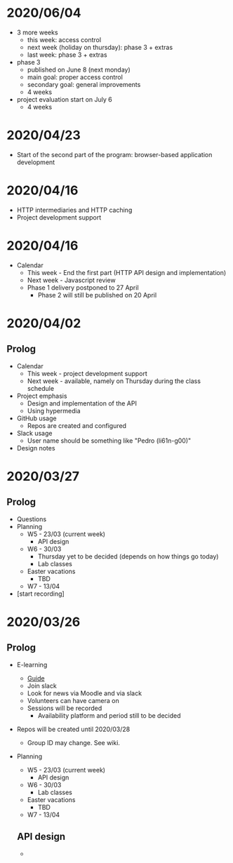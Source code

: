 # 2020/06/04
  - 3 more weeks
    - this week: access control
    - next week (holiday on thursday): phase 3 + extras
    - last week: phase 3 + extras
  - phase 3
    - published on June 8 (next monday)
    - main goal: proper access control
    - secondary goal: general improvements
    - 4 weeks
  - project evaluation start on July 6
    - 4 weeks

# 2020/04/23
  - Start of the second part of the program: browser-based application development

# 2020/04/16
  - HTTP intermediaries and HTTP caching
  - Project development support

# 2020/04/16

- Calendar
  - This week - End the first part (HTTP API design and implementation)
  - Next week - Javascript review
  - Phase 1 delivery postponed to 27 April
    - Phase 2 will still be published on 20 April

# 2020/04/02

## Prolog

- Calendar
  - This week - project development support
  - Next week - available, namely on Thursday during the class schedule
- Project emphasis
  - Design and implementation of the API
  - Using hypermedia
- GitHub usage
  - Repos are created and configured
- Slack usage
  - User name should be something like "Pedro (li61n-g00)"
- Design notes

# 2020/03/27

## Prolog

- Questions
- Planning
  - W5 - 23/03 (current week)
    - API design
  - W6 - 30/03
    - Thursday yet to be decided (depends on how things go today)
    - Lab classes
  - Easter vacations
    - TBD  
  - W7 - 13/04
- [start recording]

# 2020/03/26

## Prolog

- E-learning
  - [Guide](https://github.com/isel-leic-daw/1920v-public/wiki/e-learning-guide)
  - Join slack
  - Look for news via Moodle and via slack
  - Volunteers can have camera on
  - Sessions will be recorded
    - Availability platform and period still to be decided

- Repos will be created until 2020/03/28
  - Group ID may change. See wiki.

- Planning
  - W5 - 23/03 (current week)
    - API design
  - W6 - 30/03
    - Lab classes
  - Easter vacations
    - TBD  
  - W7 - 13/04

  ## API design

  - 
